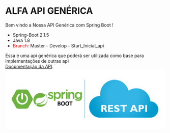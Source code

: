 # ALFA API GENÉRICA
Bem vindo a Nossa API Genérica com Spring Boot !

* Spring-Boot 2.1.5
* Java 1.8
* <font color="red">Branch: </font> 
Master  -  Develop - Start_Inicial_api

Essa é uma api genérica que poderá ser utilizada como base para implementações de outras api <br /> 
[Documentação da API](https://github.com/renatoredes/api/wiki).
![API](https://github.com/renatoredes/api/blob/develop/wiki/img/springboot.png)






